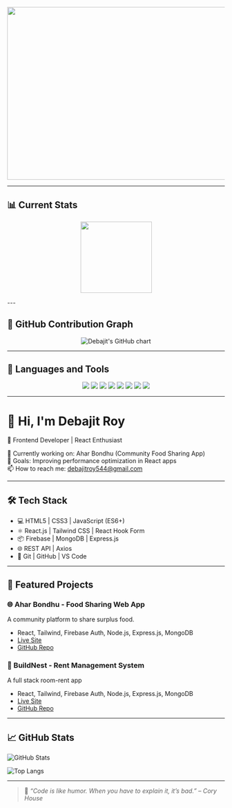 <p align="center">
  <img width="1200" height="400" alt="Image" src="https://github.com/user-attachments/assets/b8f96a45-e755-496a-8247-3ff8f33c5eec" />
</p>

---
## 📊 Current Stats

<p align="center">
  <img src="https://github-readme-stats.vercel.app/api?username=Debajit91&show_icons=true&theme=tokyonight" height="165" />
</p>
---

## 📅 GitHub Contribution Graph

<p align="center">
  <img src="https://ghchart.rshah.org/Debajit91" alt="Debajit's GitHub chart" />
</p>

---

## 🧰 Languages and Tools

<p align="center">
  <img src="https://img.shields.io/badge/HTML5-E34F26?style=for-the-badge&logo=html5&logoColor=white" />
  <img src="https://img.shields.io/badge/CSS3-1572B6?style=for-the-badge&logo=css3&logoColor=white" />
  <img src="https://img.shields.io/badge/JavaScript-F7DF1E?style=for-the-badge&logo=javascript&logoColor=black" />
  <img src="https://img.shields.io/badge/React-61DAFB?style=for-the-badge&logo=react&logoColor=black" />
  <img src="https://img.shields.io/badge/Tailwind_CSS-38B2AC?style=for-the-badge&logo=tailwind-css&logoColor=white" />
  <img src="https://img.shields.io/badge/Firebase-FFCA28?style=for-the-badge&logo=firebase&logoColor=black" />
  <img src="https://img.shields.io/badge/Git-F05032?style=for-the-badge&logo=git&logoColor=white" />
  <img src="https://img.shields.io/badge/GitHub-181717?style=for-the-badge&logo=github&logoColor=white" />
</p>

---
# 👋 Hi, I'm Debajit Roy

🚀 Frontend Developer | React Enthusiast 

🌱 Currently working on: Ahar Bondhu (Community Food Sharing App)\
🎯 Goals: Improving performance optimization in React apps\
📫 How to reach me: debajitroy544@gmail.com

---

## 🛠 Tech Stack

- 💻 HTML5 | CSS3 | JavaScript (ES6+)
- ⚛️ React.js | Tailwind CSS | React Hook Form
- 📦 Firebase | MongoDB | Express.js
- 🌐 REST API | Axios
- 🧪 Git | GitHub | VS Code

---

## 📂 Featured Projects

### 🌐 Ahar Bondhu - Food Sharing Web App
A community platform to share surplus food.
- React, Tailwind, Firebase Auth, Node.js, Express.js, MongoDB
- [Live Site](https://aharbondhu.web.app)
- [GitHub Repo](https://github.com/Debajit91/aharbondhu)

### 📝 BuildNest - Rent Management System
A full stack room-rent app
- React, Tailwind, Firebase Auth, Node.js, Express.js, MongoDB
- [Live Site](https://buildnest-d8c3f.web.app)
- [GitHub Repo](https://github.com/Debajit91/build-nest)

---

## 📈 GitHub Stats

![GitHub Stats](https://github-readme-stats.vercel.app/api?username=Debajit91&show_icons=true&theme=default)

![Top Langs](https://github-readme-stats.vercel.app/api/top-langs/?username=Debajit91&layout=compact)

---

> 🚀 *“Code is like humor. When you have to explain it, it’s bad.” – Cory House*

